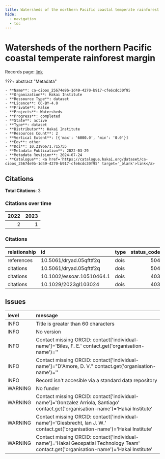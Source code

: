 ```yaml
---
title: Watersheds of the northern Pacific coastal temperate rainforest margin
hide:
  - navigation
  - toc
---
```


# Watersheds of the northern Pacific coastal temperate rainforest margin

Records page: <a href='https://catalogue.hakai.org/dataset/ca-cioos_25674e9b-1d49-4270-b917-cfe6cdc30f95' target='_blank'>link</a>

???+ abstract "Metadata"

    - **Name**: ca-cioos_25674e9b-1d49-4270-b917-cfe6cdc30f95 
    - **Organization**: Hakai Institute 
    - **Ressource Type**: dataset 
    - **Licence**: CC-BY-4.0 
    - **Private**: False 
    - **Projects**: Watersheds 
    - **Progress**: completed 
    - **State**: active 
    - **Type**: dataset 
    - **Distributor**: Hakai Institute 
    - **Resources Count**: 2 
    - **Vertical Extent**: [{'max': '6000.0', 'min': '0.0'}] 
    - **Eov**: other 
    - **Doi**: 10.21966/1.715755 
    - **Metadata Publication**: 2022-03-29 
    - **Metadata Revision**: 2024-07-24 
    - **Catalogue**: <a href='https://catalogue.hakai.org/dataset/ca-cioos_25674e9b-1d49-4270-b917-cfe6cdc30f95' target='_blank'>link</a> 

<div id='map'></div>


## Citations

**Total Citations**: 3

### Citations over time

|   2022 |   2023 |
|-------:|-------:|
|      2 |      1 |

### Citations

| relationship   | id                        | type   |   status_code | url                                                              |
|:---------------|:--------------------------|:-------|--------------:|:-----------------------------------------------------------------|
| references     | 10.5061/dryad.05qfttf2q   | dois   |           504 | https://datadryad.org/dataset/doi:10.5061/dryad.05qfttf2q        |
| citations      | 10.5061/dryad.05qfttf2q   | dois   |           504 | https://datadryad.org/dataset/doi:10.5061/dryad.05qfttf2q        |
| citations      | 10.1002/essoar.10510464.1 | dois   |           403 | https://essopenarchive.org/doi/full/10.1002/essoar.10510464.1    |
| citations      | 10.1029/2023gl103024      | dois   |           403 | https://agupubs.onlinelibrary.wiley.com/doi/10.1029/2023GL103024 |




## Issues
| level   | message                                                                                                                                 |
|:--------|:----------------------------------------------------------------------------------------------------------------------------------------|
| INFO    | Title is greater than 60 characters                                                                                                     |
| INFO    | No version                                                                                                                              |
| INFO    | Contact missing ORCID: contact['individual-name']='Biles, F. E.' contact.get('organisation-name')=''                                    |
| INFO    | Contact missing ORCID: contact['individual-name']="D'Amore, D. V." contact.get('organisation-name')=''                                  |
| INFO    | Record isn't accesible via a standard data repository                                                                                   |
| WARNING | No funder                                                                                                                               |
| WARNING | Contact missing ORCID: contact['individual-name']='Gonzalez Arriola, Santiago' contact.get('organisation-name')='Hakai Institute'       |
| WARNING | Contact missing ORCID: contact['individual-name']='Giesbrecht, Ian J. W.' contact.get('organisation-name')='Hakai Institute'            |
| WARNING | Contact missing ORCID: contact['individual-name']='Hakai Geospatial Technology Team' contact.get('organisation-name')='Hakai Institute' |


<script>
   document.addEventListener("DOMContentLoaded", function() {
    var map = L.map('map').setView([51.505, -125.09], 5);
    L.tileLayer('https://tile.openstreetmap.org/{z}/{x}/{y}.png', {
        maxZoom: 19,
        attribution: '&copy; <a href="http://www.openstreetmap.org/copyright">OpenStreetMap</a>'
    }).addTo(map);
    var geojsonFeature = {
        "type": "Feature",
        "properties": {
            "name" : "Watersheds of the northern Pacific coastal temperate rainforest margin"
        },
        "geometry": {'type': 'Polygon', 'coordinates': [[[-143.16578297, 37.67883738], [-104.45881201, 37.67883738], [-104.45881201, 60.91786918], [-143.16578297, 60.91786918], [-143.16578297, 37.67883738]]]}
    }
    L.geoJSON(geojsonFeature).addTo(map);
   })
</script>